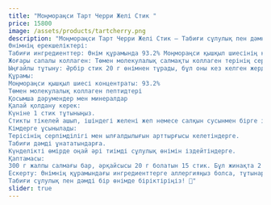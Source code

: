 ```yaml
---
title: "Моңмораңси Тарт Черри Желі Стик "
price: 15800
image: /assets/products/tartcherry.png
description: "Моңмораңси Тарт Черри Желі Стик – Табиғи сұлулық пен дәмнің үйлесімі! 🍒
Өнімнің ерекшеліктері:
Табиғи ингредиенттер: Өнім құрамында 93.2% Моңмораңси қышқыл шиесінің концентраты бар, бұл оның табиғи дәмі мен пайдалы қасиеттерін қамтамасыз етеді.
Жоғары сапалы коллаген: Төмен молекулалық салмақты коллаген терінің серпімділігі мен ылғалдылығын арттыруға көмектеседі.
Ыңғайлы тұтыну: Әрбір стик 20 г өнімнен тұрады, бұл оны кез келген жерде және уақытта тұтынуға ыңғайлы етеді.
Құрамы:
Моңмораңси қышқыл шиесі концентраты: 93.2%
Төмен молекулалық коллаген пептидтері
Қосымша дәрумендер мен минералдар
Қалай қолдану керек:
Күніне 1 стик тұтыныңыз.
Стикты тікелей ашып, ішіндегі желені жеп немесе салқын сусынмен бірге ішіңіз.
Кімдерге ұсынылады:
Терісінің серпімділігі мен ылғалдылығын арттырғысы келетіндерге.
Табиғи дәмді ұнататындарға.
Күнделікті өмірде оңай әрі тиімді сұлулық өнімін іздейтіндерге.
Қаптамасы:
300 г жалпы салмағы бар, әрқайсысы 20 г болатын 15 стик. Бұл жинақта 2 қаптама бар, яғни барлығы 30 стик.
Ескерту: Өнімнің құрамындағы ингредиенттерге аллергияңыз болса, тұтынар алдында дәрігермен кеңесіңіз.
Табиғи сұлулық пен дәмді бір өнімде біріктіріңіз! 💖"
slider: true
---
```

